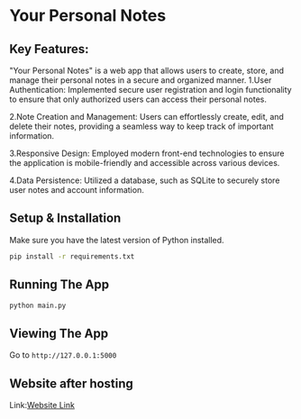 # Your Personal Notes

## Key Features:
"Your Personal Notes" is a web app that allows users to create, store, and manage their personal notes in a secure and organized manner.
1.User Authentication: Implemented secure user registration and login functionality to ensure that only authorized users can access their personal notes.

2.Note Creation and Management: Users can effortlessly create, edit, and delete their notes, providing a seamless way to keep track of important information.

3.Responsive Design: Employed modern front-end technologies to ensure the application is mobile-friendly and accessible across various devices.

4.Data Persistence: Utilized a database, such as SQLite to securely store user notes and account information.
## Setup & Installation

Make sure you have the latest version of Python installed.

```bash
pip install -r requirements.txt
```

## Running The App

```bash
python main.py
```

## Viewing The App

Go to `http://127.0.0.1:5000`

## Website after hosting

Link:[Website Link](http://ismail123ngk.pythonanywhere.com/login?next=%2F)

